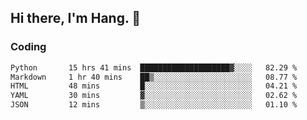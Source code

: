 ## Hi there, I'm Hang. 👋

### Coding

<!--START_SECTION:waka-->

```txt
Python       15 hrs 41 mins  ████████████████████▓░░░░   82.29 %
Markdown     1 hr 40 mins    ██▒░░░░░░░░░░░░░░░░░░░░░░   08.77 %
HTML         48 mins         █░░░░░░░░░░░░░░░░░░░░░░░░   04.21 %
YAML         30 mins         ▓░░░░░░░░░░░░░░░░░░░░░░░░   02.62 %
JSON         12 mins         ▒░░░░░░░░░░░░░░░░░░░░░░░░   01.10 %
```

<!--END_SECTION:waka-->
